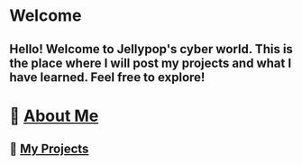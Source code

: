 # Welcome
Hello! Welcome to Jellypop's cyber world. This is the place where I will post my projects and what I have learned. Feel free to explore!
---
# 👾 [About Me](about.md)


## 💾 [My Projects](projects.md)

